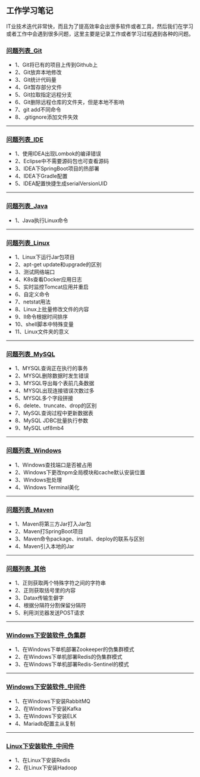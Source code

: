 ## 工作学习笔记

IT业技术迭代非常快，而且为了提高效率会出很多软件或者工具，然后我们在学习或者工作中会遇到很多问题，这里主要是记录工作或者学习过程遇到各种的问题。

### [问题列表_Git](https://github.com/Panlf/WorkingNotes/blob/master/WorkProblems/Git_Problems.md)
- 1、Git将已有的项目上传到Github上
- 2、Git放弃本地修改
- 3、Git统计代码量
- 4、Git暂存部分文件
- 5、Git拉取指定远程分支
- 6、Git删除远程仓库的文件夹，但是本地不影响
- 7、git add不同命令
- 8、.gitignore添加文件失效
---

### [问题列表_IDE](https://github.com/Panlf/WorkingNotes/blob/master/WorkProblems/IDE_Problems.md)
- 1、使用IDEA出现Lombok的编译错误
- 2、Eclipse中不需要源码包也可查看源码
- 3、IDEA下SpringBoot项目的热部署
- 4、IDEA下Gradle配置
- 5、IDEA配置快捷生成serialVersionUID
---

### [问题列表_Java](https://github.com/Panlf/WorkingNotes/blob/master/WorkProblems/Java_Problems.md)
- 1、Java执行Linux命令
---

### [问题列表_Linux](https://github.com/Panlf/WorkingNotes/blob/master/WorkProblems/Linux_Problems.md)
- 1、Linux下运行Jar包项目
- 2、apt-get update和upgrade的区别
- 3、测试网络端口
- 4、K8s查看Docker应用日志
- 5、实时监控Tomcat应用并重启
- 6、自定义命令
- 7、netstat用法
- 8、Linux上批量修改文件的内容
- 9、ll命令根据时间排序
- 10、shell脚本中特殊变量
- 11、Linux文件夹的意义
---

### [问题列表_MySQL](https://github.com/Panlf/WorkingNotes/blob/master/WorkProblems/MySQL_Problems.md)
- 1、MYSQL查询正在执行的事务
- 2、MYSQL删除数据时发生错误
- 3、MYSQL导出每个表前几条数据
- 4、MYSQL出现连接错误次数过多
- 5、MYSQL多个字段拼接
- 6、delete、truncate、drop的区别
- 7、MySQL查询过程中更新数据表
- 8、MySQL JDBC批量执行参数
- 9、MySQL utf8mb4
---

### [问题列表_Windows](https://github.com/Panlf/WorkingNotes/blob/master/WorkProblems/Windows_Problems.md)
- 1、Windows查找端口是否被占用
- 2、Windows下更改npm全局模块和cache默认安装位置
- 3、Windows批处理
- 4、Windows Terminal美化
---

### [问题列表_Maven](https://github.com/Panlf/WorkingNotes/blob/master/WorkProblems/Maven_Problems.md)
- 1、Maven将第三方Jar打入Jar包
- 2、Maven打SpringBoot项目
- 3、Maven命令package、install、deploy的联系与区别
- 4、Maven引入本地的Jar
---

### [问题列表_其他](https://github.com/Panlf/WorkingNotes/blob/master/WorkProblems/Other_Problems.md)
- 1、正则获取两个特殊字符之间的字符串
- 2、正则获取括号里的内容
- 3、Datax传输生僻字
- 4、根据分隔符分割保留分隔符
- 5、利用浏览器发送POST请求
---

### [Windows下安装软件_伪集群](https://github.com/Panlf/WorkingNotes/blob/master/InstallSoftOnWindows/InstallSoftOnWindows_伪集群.md)
- 1、在Windows下单机部署Zookeeper的伪集群模式
- 2、在Windows下单机部署Redis的伪集群模式
- 3、在Windows下单机部署Redis-Sentinel的模式
---

### [Windows下安装软件_中间件](https://github.com/Panlf/WorkingNotes/blob/master/InstallSoftOnWindows/InstallSoftOnWindows_中间件.md)
- 1、在Windows下安装RabbitMQ
- 2、在Windows下安装Kafka
- 3、在Windows下安装ELK
- 4、Mariadb配置主从复制
---

### [Linux下安装软件_中间件](https://github.com/Panlf/WorkingNotes/blob/master/InstallSoftOnLinux/InstallSoftOnLinux_中间件.md)
- 1、在Linux下安装Redis
- 2、在Linux下安装Hadoop
